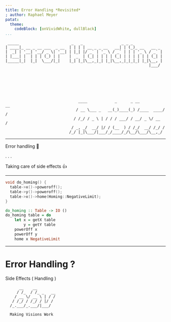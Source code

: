 ```yaml
---
title: Error Handling *Revisited*
; author: Raphael Meyer
patat:
  theme:
    codeBlock: [onVividWhite, dullBlack]
...
```


     _____                       _   _                 _ _ _
    | ____|_ __ _ __ ___  _ __  | | | | __ _ _ __   __| | (_)_ __   __ _
    |  _| | '__| '__/ _ \| '__| | |_| |/ _` | '_ \ / _` | | | '_ \ / _` |
    | |___| |  | | | (_) | |    |  _  | (_| | | | | (_| | | | | | | (_| |
    |_____|_|  |_|  \___/|_|    |_| |_|\__,_|_| |_|\__,_|_|_|_| |_|\__, |
                                                                   |___/
    
    
    
    
    
    
    
                                    ____            _      _ __           __
                                   / __ \___ _   __(_)____(_) /____  ____/ /
                                  / /_/ / _ \ | / / / ___/ / __/ _ \/ __  /
                                 / _, _/  __/ |/ / (__  ) / /_/  __/ /_/ /
                                /_/ |_|\___/|___/_/____/_/\__/\___/\__,_/

---

Error handling 🤔

. . .

Taking care of side effects 👍

---

```cpp
void do_homing() {
  table->x()->poweroff();
  table->y()->poweroff();
  table->x()->home(Homing::NegativeLimit);
}
```

```haskell
do_homing :: Table -> IO ()
do_homing table = do
    let x = getX table
        y = getY table
    powerOff x
    powerOff y
    home x NegativeLimit
```

---

# Error Handling ?

Side Effects ( Handling )

          __    __
         / /_  / /_ _   __
        / __ \/ __ \ | / /
       / /_/ / /_/ / |/ /
      /_.___/_.___/|___/

      Making Visions Work

